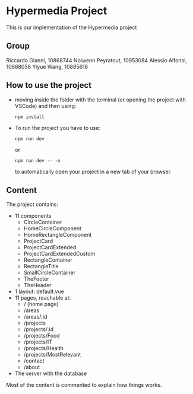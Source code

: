 # Hypermedia Project

This is our implementation of the Hypermedia project

## Group

Riccardo Gianni, 10868744
Nolwenn Peyratout, 10953084
Alessio Alfonsi, 10688058
Yiyue Wang, 10885616

## How to use the project
- moving inside the folder with the terminal (or opening the project with VSCode) and then using:

      npm install

- To run the project you have to use:

      npm run dev

    or

      npm run dev -- -o
    
    to automatically open your project in a new tab of your browser.

## Content
The project contains:
- 11 components
  - CircleContainer
  - HomeCircleComponent
  - HomeRectangleComponent
  - ProjectCard
  - ProjectCardExtended
  - ProjectCardExtendedCustom
  - RectangleContainer
  - RectangleTitle
  - SmallCircleContainer
  - TheFooter
  - TheHeader
- 1 layout: default.vue
- 11 pages, reachable at:
  - / (home page)
  - /areas
  - /areas/:id
  - /projects
  - /projects/:id
  - /projects/Food
  - /projects/IT
  - /projects/Health
  - /projects/MostRelevant
  - /contact
  - /about
- The server with the database

Most of the content is commented to explain how things works.
